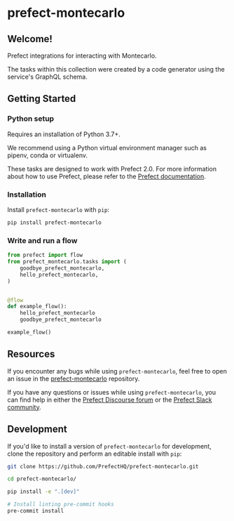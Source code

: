 # prefect-montecarlo

## Welcome!

Prefect integrations for interacting with Montecarlo.

The tasks within this collection were created by a code generator using the service's GraphQL schema.

## Getting Started

### Python setup

Requires an installation of Python 3.7+.

We recommend using a Python virtual environment manager such as pipenv, conda or virtualenv.

These tasks are designed to work with Prefect 2.0. For more information about how to use Prefect, please refer to the [Prefect documentation](https://orion-docs.prefect.io/).

### Installation

Install `prefect-montecarlo` with `pip`:

```bash
pip install prefect-montecarlo
```

### Write and run a flow

```python
from prefect import flow
from prefect_montecarlo.tasks import (
    goodbye_prefect_montecarlo,
    hello_prefect_montecarlo,
)


@flow
def example_flow():
    hello_prefect_montecarlo
    goodbye_prefect_montecarlo

example_flow()
```

## Resources

If you encounter any bugs while using `prefect-montecarlo`, feel free to open an issue in the [prefect-montecarlo](https://github.com/PrefectHQ/prefect-montecarlo) repository.

If you have any questions or issues while using `prefect-montecarlo`, you can find help in either the [Prefect Discourse forum](https://discourse.prefect.io/) or the [Prefect Slack community](https://prefect.io/slack).

## Development

If you'd like to install a version of `prefect-montecarlo` for development, clone the repository and perform an editable install with `pip`:

```bash
git clone https://github.com/PrefectHQ/prefect-montecarlo.git

cd prefect-montecarlo/

pip install -e ".[dev]"

# Install linting pre-commit hooks
pre-commit install
```
